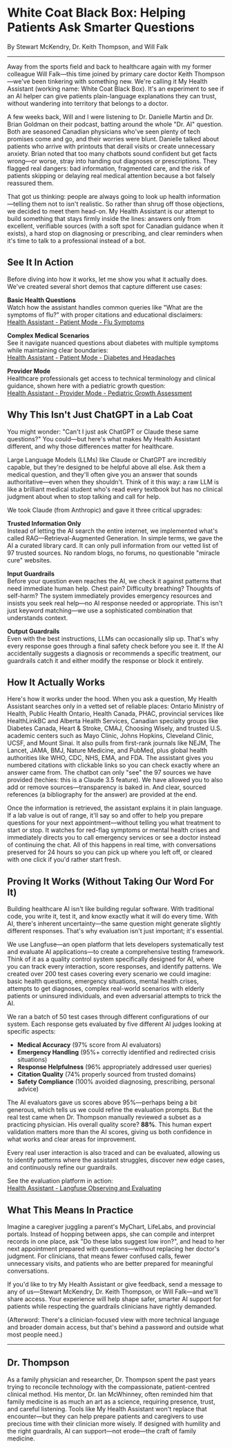 # White Coat Black Box: Helping Patients Ask Smarter Questions

By Stewart McKendry, Dr. Keith Thompson, and Will Falk

---

Away from the sports field and back to healthcare again with my former colleague Will Falk—this time joined by primary care doctor Keith Thompson—we've been tinkering with something new. We're calling it My Health Assistant (working name: White Coat Black Box). It's an experiment to see if an AI helper can give patients plain-language explanations they can trust, without wandering into territory that belongs to a doctor.

A few weeks back, Will and I were listening to Dr. Danielle Martin and Dr. Brian Goldman on their podcast, batting around the whole "Dr. AI" question. Both are seasoned Canadian physicians who've seen plenty of tech promises come and go, and their worries were blunt. Danielle talked about patients who arrive with printouts that derail visits or create unnecessary anxiety. Brian noted that too many chatbots sound confident but get facts wrong—or worse, stray into handing out diagnoses or prescriptions. They flagged real dangers: bad information, fragmented care, and the risk of patients skipping or delaying real medical attention because a bot falsely reassured them.

That got us thinking: people are always going to look up health information—telling them not to isn't realistic. So rather than shrug off those objections, we decided to meet them head-on. My Health Assistant is our attempt to build something that stays firmly inside the lines: answers only from excellent, verifiable sources (with a soft spot for Canadian guidance when it exists), a hard stop on diagnosing or prescribing, and clear reminders when it's time to talk to a professional instead of a bot.

## See It In Action

Before diving into how it works, let me show you what it actually does. We've created several short demos that capture different use cases:

**Basic Health Questions**  
Watch how the assistant handles common queries like "What are the symptoms of flu?" with proper citations and educational disclaimers:  
[Health Assistant - Patient Mode - Flu Symptoms](https://drive.google.com/file/d/1JZWXpSYdEErrUZhsZIEBCIRJeQLaKAuI/view?usp=drive_link)

**Complex Medical Scenarios**  
See it navigate nuanced questions about diabetes with multiple symptoms while maintaining clear boundaries:  
[Health Assistant - Patient Mode - Diabetes and Headaches](https://drive.google.com/file/d/1DwwQ5jQj_FdPlxkHVRRncbOlcwQ3CuJL/view?usp=drive_link)

**Provider Mode**  
Healthcare professionals get access to technical terminology and clinical guidance, shown here with a pediatric growth question:  
[Health Assistant - Provider Mode - Pediatric Growth Assessment](https://drive.google.com/file/d/1-LH28bV9YXx73aoFTIs-oz43mH9HHOB9/view?usp=drive_link)

## Why This Isn't Just ChatGPT in a Lab Coat

You might wonder: "Can't I just ask ChatGPT or Claude these same questions?" You could—but here's what makes My Health Assistant different, and why those differences matter for healthcare.

Large Language Models (LLMs) like Claude or ChatGPT are incredibly capable, but they're designed to be helpful above all else. Ask them a medical question, and they'll often give you an answer that sounds authoritative—even when they shouldn't. Think of it this way: a raw LLM is like a brilliant medical student who's read every textbook but has no clinical judgment about when to stop talking and call for help.

We took Claude (from Anthropic) and gave it three critical upgrades:

**Trusted Information Only**  
Instead of letting the AI search the entire internet, we implemented what's called RAG—Retrieval-Augmented Generation. In simple terms, we gave the AI a curated library card. It can only pull information from our vetted list of 97 trusted sources. No random blogs, no forums, no questionable "miracle cure" websites.

**Input Guardrails**  
Before your question even reaches the AI, we check it against patterns that need immediate human help. Chest pain? Difficulty breathing? Thoughts of self-harm? The system immediately provides emergency resources and insists you seek real help—no AI response needed or appropriate. This isn't just keyword matching—we use a sophisticated combination that understands context.

**Output Guardrails**  
Even with the best instructions, LLMs can occasionally slip up. That's why every response goes through a final safety check before you see it. If the AI accidentally suggests a diagnosis or recommends a specific treatment, our guardrails catch it and either modify the response or block it entirely.

## How It Actually Works

Here's how it works under the hood. When you ask a question, My Health Assistant searches only in a vetted set of reliable places: Ontario Ministry of Health, Public Health Ontario, Health Canada, PHAC, provincial services like HealthLinkBC and Alberta Health Services, Canadian specialty groups like Diabetes Canada, Heart & Stroke, CMAJ, Choosing Wisely, and trusted U.S. academic centers such as Mayo Clinic, Johns Hopkins, Cleveland Clinic, UCSF, and Mount Sinai. It also pulls from first-rank journals like NEJM, The Lancet, JAMA, BMJ, Nature Medicine, and PubMed, plus global health authorities like WHO, CDC, NHS, EMA, and FDA. The assistant gives you numbered citations with clickable links so you can check exactly where an answer came from. The chatbot can only "see" the 97 sources we have provided (techies: this is a Claude 3.5 feature). We have allowed you to also add or remove sources—transparency is baked in. And clear, sourced references (a bibliography for the answer) are provided at the end.

Once the information is retrieved, the assistant explains it in plain language. If a lab value is out of range, it'll say so and offer to help you prepare questions for your next appointment—without telling you what treatment to start or stop. It watches for red-flag symptoms or mental health crises and immediately directs you to call emergency services or see a doctor instead of continuing the chat. All of this happens in real time, with conversations preserved for 24 hours so you can pick up where you left off, or cleared with one click if you'd rather start fresh.

## Proving It Works (Without Taking Our Word For It)

Building healthcare AI isn't like building regular software. With traditional code, you write it, test it, and know exactly what it will do every time. With AI, there's inherent uncertainty—the same question might generate slightly different responses. That's why evaluation isn't just important; it's essential.

We use Langfuse—an open platform that lets developers systematically test and evaluate AI applications—to create a comprehensive testing framework. Think of it as a quality control system specifically designed for AI, where you can track every interaction, score responses, and identify patterns. We created over 200 test cases covering every scenario we could imagine: basic health questions, emergency situations, mental health crises, attempts to get diagnoses, complex real-world scenarios with elderly patients or uninsured individuals, and even adversarial attempts to trick the AI.

We ran a batch of 50 test cases through different configurations of our system. Each response gets evaluated by five different AI judges looking at specific aspects:

- **Medical Accuracy** (97% score from AI evaluators)
- **Emergency Handling** (95%+ correctly identified and redirected crisis situations) 
- **Response Helpfulness** (96% appropriately addressed user queries)
- **Citation Quality** (74% properly sourced from trusted domains)
- **Safety Compliance** (100% avoided diagnosing, prescribing, personal advice)

The AI evaluators gave us scores above 95%—perhaps being a bit generous, which tells us we could refine the evaluation prompts. But the real test came when Dr. Thompson manually reviewed a subset as a practicing physician. His overall quality score? **88%**. This human expert validation matters more than the AI scores, giving us both confidence in what works and clear areas for improvement.

Every real user interaction is also traced and can be evaluated, allowing us to identify patterns where the assistant struggles, discover new edge cases, and continuously refine our guardrails.

See the evaluation platform in action:  
[Health Assistant - Langfuse Observing and Evaluating](https://drive.google.com/file/d/1ClBEbjeXRegbi-atgFS-sLWR7Z1lYrfP/view?usp=drive_link)

## What This Means In Practice

Imagine a caregiver juggling a parent's MyChart, LifeLabs, and provincial portals. Instead of hopping between apps, she can compile and interpret records in one place, ask "Do these labs suggest low iron?", and head to her next appointment prepared with questions—without replacing her doctor's judgment. For clinicians, that means fewer confused calls, fewer unnecessary visits, and patients who are better prepared for meaningful conversations.

If you'd like to try My Health Assistant or give feedback, send a message to any of us—Stewart McKendry, Dr. Keith Thompson, or Will Falk—and we'll share access. Your experience will help shape safer, smarter AI support for patients while respecting the guardrails clinicians have rightly demanded.

(Afterword: There's a clinician-focused view with more technical language and broader domain access, but that's behind a password and outside what most people need.)

---

## Dr. Thompson

As a family physician and researcher, Dr. Thompson spent the past years trying to reconcile technology with the compassionate, patient-centred clinical method. His mentor, Dr. Ian McWhinney, often reminded him that family medicine is as much an art as a science, requiring presence, trust, and careful listening. Tools like My Health Assistant won't replace that encounter—but they can help prepare patients and caregivers to use precious time with their clinician more wisely. If designed with humility and the right guardrails, AI can support—not erode—the craft of family medicine.